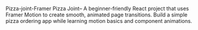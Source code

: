 Pizza-joint-Framer
Pizza Joint– A beginner-friendly React project that uses Framer Motion to create smooth, animated page transitions. Build a simple pizza ordering app while learning motion basics and component animations.
